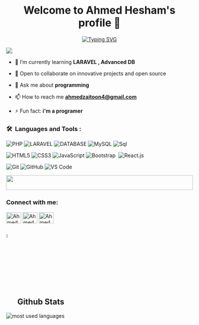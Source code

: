 <h1 align="center">Welcome to Ahmed Hesham's profile 👋 </h1>

<p align="center">
<a href="https://git.io/typing-svg"><img src="https://readme-typing-svg.demolab.com?font=Fira+Code&pause=1000&color=EEC7E1&center=true&vCenter=true&random=false&width=435&lines=A+Back-End+developer.;A+Software+Engineer+!;Always+learn+new+things+!" alt="Typing SVG" /></a>
</p>

<p align="left"> <img src="https://komarev.com/ghpvc/?username=2ahmedhesham9&label=Profile%20views&color=orange&style=flat%22%20alt=%22AhmedHesham" /> </p>


- 🌱 I’m currently learning **LARAVEL , Advanced DB**

- 👯 Open to collaborate on innovative projects and open source

- 💬 Ask me about **programming**

- 📫 How to reach me **ahmedzaitoon4@gmail.com**

- ⚡ Fun fact: **i'm a programer**

### 🛠 &nbsp;Languages and Tools :
![PHP](https://img.shields.io/badge/-PHP-05122A?style=flat&logo=PHP)
![LARAVEL](https://img.shields.io/badge/-Laravel-05122A?style=flat&logo=Laravel)
![DATABASE](https://img.shields.io/badge/-DATABASE-05122A?style=flat&logo=DATABASE)
![MySQL](https://img.shields.io/badge/-MySQL-05122A?style=flat&logo=MySQL)
![Sql](https://img.shields.io/badge/-SQL-05122A?style=flat&logo=SQL)
 
![HTML5](https://img.shields.io/badge/-HTML5-%23E44D27?style=flat-square&logo=html5&logoColor=ffffff)
![CSS3](https://img.shields.io/badge/-CSS3-%231572B6?style=flat-square&logo=css3)
![JavaScript](https://img.shields.io/badge/-JavaScript-black?style=flat-square&logo=javascript)
![Bootstrap](https://img.shields.io/badge/-Bootstrap%20-05122A?style=flat&logo=Bootstrap)&nbsp;
![React.js](https://img.shields.io/badge/-React-05122A?style=flat&logo=react)

![Git](https://img.shields.io/badge/-Git-%23F05032?style=flat-square&logo=git&logoColor=%23ffffff)
![GitHub](https://img.shields.io/badge/-GitHub-181717?style=flat-square&logo=github)
![VS Code](http://img.shields.io/badge/-VS%20Code-007ACC?style=flat-square&logo=visual-studio-code&logoColor=ffffff)
 
 

<img src="https://github.com/Govindv7555/Govindv7555/blob/main/49e76e0596857673c5c80c85b84394c1.gif" width=100% height=40px>

<h3 align="left">Connect with me:</h3>
<p align="left">
<a href="https://www.linkedin.com/in/ahmed-hesham-108214234/" target="blank"><img align="center" src="https://raw.githubusercontent.com/rahuldkjain/github-profile-readme-generator/master/src/images/icons/Social/linked-in-alt.svg" alt="AhmedHesham" height="30" width="40" /></a>
<a href="https://www.facebook.com/ahmed.zaitoon.35" target="blank"><img align="center" src="https://raw.githubusercontent.com/rahuldkjain/github-profile-readme-generator/master/src/images/icons/Social/facebook.svg" alt="AhmedHesham" height="30" width="40" /></a>
<a href="https://www.instagram.com/ahmedhesham1h/" target="blank"><img align="center" src="https://raw.githubusercontent.com/rahuldkjain/github-profile-readme-generator/master/src/images/icons/Social/instagram.svg" alt="AhmedHesham" height="30" width="40" /></a>
 

## <img src="https://media1.giphy.com/media/v1.Y2lkPTc5MGI3NjExYzFhYzJkMmQ2MWQ3ZGY3MDhjZTE3MDI2Mzk3NzE1OWQyZTRlMmYwMCZjdD1z/iY8CRBdQXODJSCERIr/giphy.gif" width=5% valign="bottom"> Github Stats


<img align="center" src="https://github-readme-stats.vercel.app/api/top-langs?username=2ahmedhesham9&show_icons=true&locale=en&layout=compact&theme=radical" alt="most used languages" />
